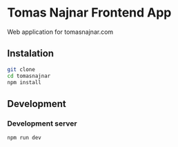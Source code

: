 # Tomas Najnar Frontend App

Web application for tomasnajnar.com

## Instalation

```bash
git clone
cd tomasnajnar
npm install
```

## Development

### Development server

```bash
npm run dev
```
